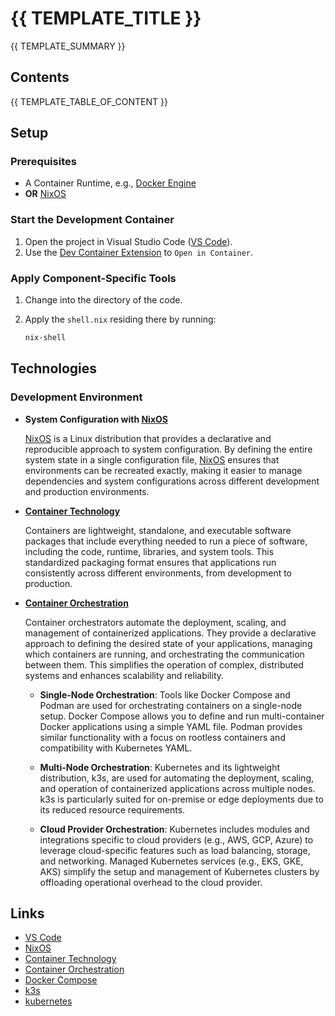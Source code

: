 # {{ TEMPLATE_TITLE }}

{{ TEMPLATE_SUMMARY }}

## Contents

{{ TEMPLATE_TABLE_OF_CONTENT }}

## Setup

### Prerequisites

- A Container Runtime, e.g., [Docker Engine](https://docs.docker.com/engine/install/)
- **OR** [NixOS]

### Start the Development Container

1. Open the project in Visual Studio Code ([VS Code]).
2. Use the [Dev Container Extension](https://code.visualstudio.com/docs/remote/containers) to `Open in Container`.

### Apply Component-Specific Tools

1. Change into the directory of the code.
2. Apply the `shell.nix` residing there by running:

    ```sh
    nix-shell
    ```

## Technologies

### Development Environment

- **System Configuration with [NixOS]**

  [NixOS] is a Linux distribution that provides a declarative and reproducible approach to system configuration. By defining the entire system state in a single configuration file, [NixOS] ensures that environments can be recreated exactly, making it easier to manage dependencies and system configurations across different development and production environments.

- **[Container Technology]**

  Containers are lightweight, standalone, and executable software packages that include everything needed to run a piece of software, including the code, runtime, libraries, and system tools. This standardized packaging format ensures that applications run consistently across different environments, from development to production.

- **[Container Orchestration]**

  Container orchestrators automate the deployment, scaling, and management of containerized applications. They provide a declarative approach to defining the desired state of your applications, managing which containers are running, and orchestrating the communication between them. This simplifies the operation of complex, distributed systems and enhances scalability and reliability.

  - **Single-Node Orchestration**: Tools like Docker Compose and Podman are used for orchestrating containers on a single-node setup. Docker Compose allows you to define and run multi-container Docker applications using a simple YAML file. Podman provides similar functionality with a focus on rootless containers and compatibility with Kubernetes YAML.

  - **Multi-Node Orchestration**: Kubernetes and its lightweight distribution, k3s, are used for automating the deployment, scaling, and operation of containerized applications across multiple nodes. k3s is particularly suited for on-premise or edge deployments due to its reduced resource requirements.

  - **Cloud Provider Orchestration**: Kubernetes includes modules and integrations specific to cloud providers (e.g., AWS, GCP, Azure) to leverage cloud-specific features such as load balancing, storage, and networking. Managed Kubernetes services (e.g., EKS, GKE, AKS) simplify the setup and management of Kubernetes clusters by offloading operational overhead to the cloud provider.

## Links

- [VS Code]
- [NixOS]
- [Container Technology]
- [Container Orchestration]
- [Docker Compose]
- [k3s]
- [kubernetes]

[VS Code]: https://code.visualstudio.com/
[NixOS]: https://nixos.org/
[Container Technology]: https://www.redhat.com/en/topics/containers
[Container Orchestration]: https://circleci.com/blog/what-is-container-orchestration/
[Docker Compose]: https://docs.docker.com/compose/
[k3s]: https://k3s.io/
[kubernetes]: https://kubernetes.io/
